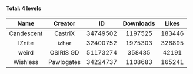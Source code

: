 #### Total: 4 levels

| Name | Creator | ID | Downloads | Likes |
|:---:|:---:|:---:|:---:|:---:|
| Candescent | CastriX | 34749502 | 1197525 | 183446
| IZnite | izhar | 32400752 | 1975303 | 326895
| weird | OSIRIS GD | 51173274 | 358435 | 42191
| Wishless | Pawlogates | 34224737 | 1108683 | 165241
